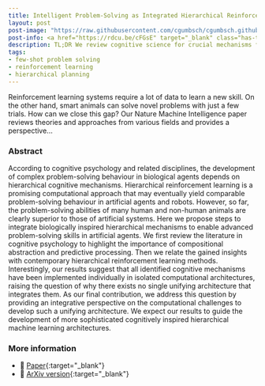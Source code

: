 ```yaml
---
title: Intelligent Problem-Solving as Integrated Hierarchical Reinforcement Learning
layout: post
post-image: "https://raw.githubusercontent.com/cgumbsch/cgumbsch.github.io/master/assets/images/nmi.jpg"
post-info: <a href="https://rdcu.be/cFGsE" target="_blank" class="has-text-black">Paper</i></a>
description: TL;DR We review cognitive science for crucial mechanisms for flexible problem solving and identify matching implementations in the field of reinforcement learning. Finally, we propose how to combine these implementations to build multi-purpose problem solving agents.
tags:
- few-shot problem solving 
- reinforcement learning
- hierarchical planning
---
```


Reinforcement learning systems require a lot of data to learn a new skill. On the other hand, smart animals can solve novel problems with just a few trials. How can we close this gap? Our Nature Machine Intelligence paper reviews theories and approaches from various fields and provides a perspective...
### Abstract

According to cognitive psychology and related disciplines, the development of complex problem-solving behaviour in biological agents depends on hierarchical cognitive mechanisms. Hierarchical reinforcement learning is a promising computational approach that may eventually yield comparable problem-solving behaviour in artificial agents and robots. However, so far, the problem-solving abilities of many human and non-human animals are clearly superior to those of artificial systems. Here we propose steps to integrate biologically inspired hierarchical mechanisms to enable advanced problem-solving skills in artificial agents. We first review the literature in cognitive psychology to highlight the importance of compositional abstraction and predictive processing. Then we relate the gained insights with contemporary hierarchical reinforcement learning methods. Interestingly, our results suggest that all identified cognitive mechanisms have been implemented individually in isolated computational architectures, raising the question of why there exists no single unifying architecture that integrates them. As our final contribution, we address this question by providing an integrative perspective on the computational challenges to develop such a unifying architecture. We expect our results to guide the development of more sophisticated cognitively inspired hierarchical machine learning architectures.
### More information
- :scroll: [Paper](https://rdcu.be/cFGsE){:target="_blank"}
- :page_facing_up: [ArXiv version](https://arxiv.org/pdf/2208.08731.pdf){:target="_blank"}
